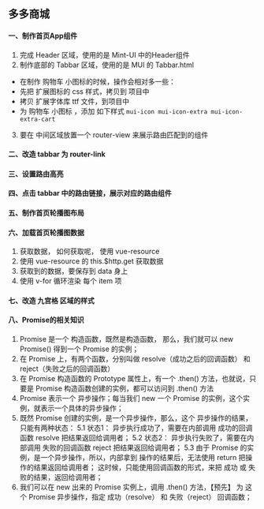 ## 多多商城

#### 一、制作首页App组件
1. 完成 Header 区域，使用的是 Mint-UI 中的Header组件
2. 制作底部的 Tabbar 区域，使用的是 MUI 的 Tabbar.html
 + 在制作 购物车 小图标的时候，操作会相对多一些：
 + 先把 扩展图标的 css 样式，拷贝到 项目中
 + 拷贝 扩展字体库 ttf 文件，到项目中
 + 为 购物车 小图标 ，添加 如下样式 `mui-icon mui-icon-extra mui-icon-extra-cart`
3. 要在 中间区域放置一个 router-view 来展示路由匹配到的组件

#### 二、改造 tabbar 为 router-link

#### 三、设置路由高亮

#### 四、点击 tabbar 中的路由链接，展示对应的路由组件

#### 五、制作首页轮播图布局

#### 六、加载首页轮播图数据
1. 获取数据， 如何获取呢， 使用 vue-resource
2. 使用 vue-resource 的 this.$http.get 获取数据
3. 获取到的数据，要保存到 data 身上
4. 使用 v-for 循环渲染 每个 item 项

#### 七、改造 九宫格 区域的样式

#### 八、Promise的相关知识
1. Promise 是一个 构造函数，既然是构造函数， 那么，我们就可以  new Promise() 得到一个 Promise 的实例；
2. 在 Promise 上，有两个函数，分别叫做 resolve（成功之后的回调函数） 和 reject（失败之后的回调函数）
3. 在 Promise 构造函数的 Prototype 属性上，有一个 .then() 方法，也就说，只要是 Promise 构造函数创建的实例，都可以访问到 .then() 方法
4. Promise 表示一个 异步操作；每当我们 new 一个 Promise 的实例，这个实例，就表示一个具体的异步操作；
5. 既然 Promise 创建的实例，是一个异步操作，那么，这个 异步操作的结果，只能有两种状态：
 5.1 状态1： 异步执行成功了，需要在内部调用 成功的回调函数 resolve 把结果返回给调用者；
 5.2 状态2： 异步执行失败了，需要在内部调用 失败的回调函数 reject 把结果返回给调用者；
 5.3 由于 Promise 的实例，是一个异步操作，所以，内部拿到 操作的结果后，无法使用 return 把操作的结果返回给调用者； 这时候，只能使用回调函数的形式，来把 成功 或 失败的结果，返回给调用者；
6. 我们可以在 new 出来的 Promise 实例上，调用 .then() 方法，【预先】 为 这个 Promise 异步操作，指定 成功（resolve） 和 失败（reject） 回调函数；

